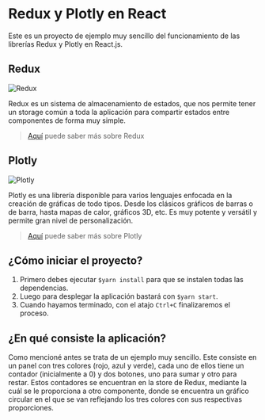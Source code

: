 # Redux y Plotly en React

Este es un proyecto de ejemplo muy sencillo del funcionamiento de las librerías Redux y Plotly en React.js.

## Redux

![Redux](https://miro.medium.com/max/700/0*R73zsxhSuasT9MKR.png)

Redux es un sistema de almacenamiento de estados, que nos permite tener un storage común a toda la aplicación para
compartir estados entre componentes de forma muy simple.

>[Aquí](https://es.redux.js.org/) puede saber más sobre Redux

## Plotly

![Plotly](https://metalblueberry.github.io/post/blog/2020-05-11_go_plotly/plotly.png#m)

Plotly es una librería disponible para varios lenguajes enfocada en la creación de gráficas de todo tipos.
Desde los clásicos gráficos de barras o de barra, hasta mapas de calor, gráficos 3D, etc.
Es muy potente y versátil y permite gran nivel de personalización.

>[Aquí](https://plotly.com/javascript/) puede saber más sobre Plotly

## ¿Cómo iniciar el proyecto?

1. Primero debes ejecutar `$yarn install` para que se instalen todas las dependencias.
2. Luego para desplegar la aplicación bastará con `$yarn start`.
3. Cuando hayamos terminado, con el atajo `Ctrl+C` finalizaremos el proceso.

## ¿En qué consiste la aplicación?

Como mencioné antes se trata de un ejemplo muy sencillo. Este consiste en un panel con tres colores (rojo, azul y verde), cada uno de ellos tiene un contador (inicialmente a 0) y dos botones, uno para sumar y otro para restar. Estos contadores se encuentran en la store de Redux, mediante la cuál se le proporciona a otro componente, donde se encuentra un gráfico circular en el que se van reflejando los tres colores con sus respectivas proporciones.

